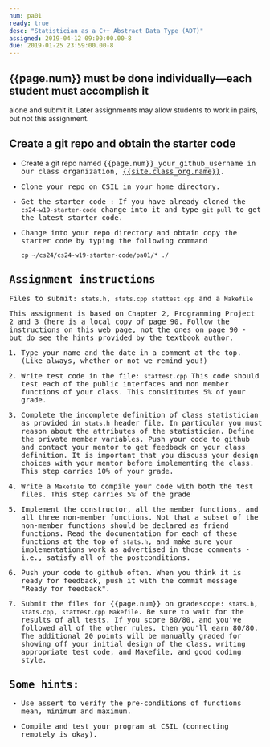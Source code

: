 ```yaml
---
num: pa01
ready: true
desc: "Statistician as a C++ Abstract Data Type (ADT)"
assigned: 2019-04-12 09:00:00.00-8
due: 2019-01-25 23:59:00.00-8
---
```


<div markdown="1">

## {{page.num}} must be done individually&mdash;each student must accomplish it
alone and submit it. 
Later assignments may allow students to work in
pairs, but not this assignment.

## Create a git repo and obtain the starter code

* Create a git repo named <tt>{{page.num}}_your_github_username<tt> in our class organization, [{{site.class_org.name}}]({{site.class_org.url}}).

* Clone your repo on CSIL in your home directory.

* Get the starter code : If you have already cloned the `cs24-w19-starter-code`
change into it and type `git pull` to get the latest starter code.

* Change into your repo directory and obtain copy the starter code by
   typing the following command
   ```
   cp ~/cs24/cs24-w19-starter-code/pa01/* ./

   ```

## Assignment instructions

Files to submit: `stats.h`, `stats.cpp` `stattest.cpp` and a `Makefile`

This assignment is based on Chapter 2, Programming Project 2 and 3
(here is a local copy of [page 90](Page-90.pdf). Follow the instructions on this web page, not the
ones on page 90 - but do see the hints provided by the textbook
author.

1. Type your name and the date in a comment at the top.(Like always, whether or not we remind you!)

2. Write test code in the file: `stattest.cpp`
   This code should test each of the public interfaces and non member functions of your class. This consititutes 5% of your grade.

3. Complete the incomplete definition of class statistician as
   provided in `stats.h` header file. In particular you must reason
   about the attributes of the statistician. Define the private member
   variables. Push your code to github and contact your mentor to get
   feedback on your class definition. It is important that you discuss
   your design choices with your mentor before implementing the
   class. This step carries 10% of your grade.

4. Write a `Makefile` to compile your code with both the test files. 
   This step carries 5% of the grade

5. Implement the constructor, all the member functions, and all three
   non-member functions. Not that a subset of the non-member functions should be
   declared as friend functions. Read the documentation for each of these
   functions at the top of `stats.h`, and make sure your implementations
   work as advertised in those comments - i.e., satisfy all of the
   postconditions.

6. Push your code to github often. When you think it is ready for
   feedback, push it with the commit message "Ready
   for feedback".

7. Submit the files for {{page.num}} on gradescope: `stats.h`, `stats.cpp`, `stattest.cpp`
   `Makefile`. Be sure to wait for the results of all tests. If you
   score 80/80, and you've followed all of the other rules, then
   you'll earn 80/80. The additional 20 points will be manually graded for showing off your initial design of
   the class, writing appropriate test code, and Makefile, and good coding style.


## Some hints:

* Use assert to verify the pre-conditions of functions mean, minimum and maximum.

* Compile and test your program at CSIL (connecting remotely is okay).




